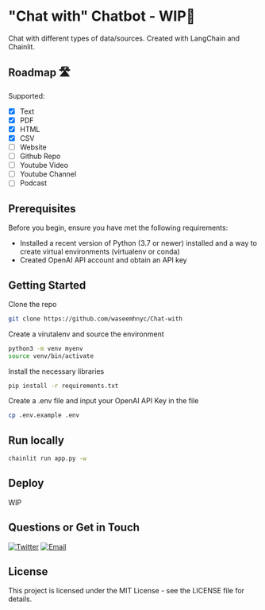 # "Chat with" Chatbot - WIP👋

Chat with different types of data/sources. Created with LangChain and Chainlit.

## Roadmap 🛣

Supported:

- [x] Text
- [x] PDF
- [x] HTML
- [x] CSV
- [ ] Website
- [ ] Github Repo
- [ ] Youtube Video
- [ ] Youtube Channel
- [ ] Podcast

## Prerequisites

Before you begin, ensure you have met the following requirements:

- Installed a recent version of Python (3.7 or newer) installed and a way to create virtual environments (virtualenv or conda)
- Created OpenAI API account and obtain an API key

## Getting Started

Clone the repo

```bash
git clone https://github.com/waseemhnyc/Chat-with
```

Create a virutalenv and source the environment

```bash
python3 -m venv myenv
source venv/bin/activate
```

Install the necessary libraries

```bash
pip install -r requirements.txt
```

Create a .env file and input your OpenAI API Key in the file

```bash
cp .env.example .env
```

## Run locally

```bash
chainlit run app.py -w
```

## Deploy

WIP

## Questions or Get in Touch

[![Twitter](https://img.shields.io/badge/Twitter-1DA1F2?style=for-the-badge&logo=twitter&logoColor=white)](https://twitter.com/waseemhnyc)
[![Email](https://img.shields.io/badge/Gmail-D14836?style=for-the-badge&logo=gmail&logoColor=white)](mailto:waseemh.nyc@gmail.com)

## License

This project is licensed under the MIT License - see the LICENSE file for details.
